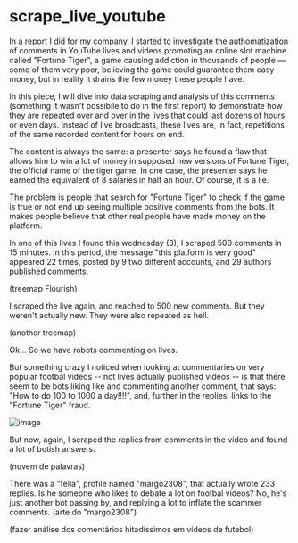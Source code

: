 # scrape_live_youtube

In a report I did for my company, I started to investigate the authomatization of comments in YouTube lives and videos promoting an online slot machine called "Fortune Tiger", a game causing addiction in thousands of people — some of them very poor, believing the game could guarantee them easy money, but in reality it drains the few money these people have.   

In this piece, I will dive into data scraping and analysis of this comments (something it wasn't possibile to do in the first report) to demonstrate how they are repeated over and over in the lives that could last dozens of hours or even days. Instead of live broadcasts, these lives are, in fact, repetitions of the same recorded content for hours on end.

The content is always the same: a presenter says he found a flaw that allows him to win a lot of money in supposed new versions of Fortune Tiger, the official name of the tiger game. In one case, the presenter says he earned the equivalent of 8 salaries in half an hour. Of course, it is a lie. 

The problem is people that search for "Fortune Tiger" to check if the game is true or not end up seeing multiple positive comments from the bots. It makes people believe that other real people have made money on the platform. 

In one of this lives I found this wednesday  (3), I scraped 500 comments in  15 minutes. In this period, the message "this platform is very good" appeared 22 times, posted by 9 two different accounts, and 29 authors published comments. 

(treemap Flourish) 

I scraped the live again, and reached to 500 new comments. But they weren't actually new. They were also repeated as hell. 

(another treemap)

Ok... So we have robots commenting on lives. 

But something crazy I noticed when looking at commentaries on very popular footbal videos -- not lives actually published videos -- is that there seem to be bots liking like and commenting  another comment, that says: "How to do 100 to 1000 a day!!!!", and, further in the replies, links to the "Fortune Tiger" fraud. 

![image](https://github.com/Gabriel-Croquer/scrape_live_youtube/assets/62573122/a6fd583c-3630-4115-8f8f-20c620c508c4)

But now, again, I scraped the replies from comments in the video and found a lot of botish answers. 

(nuvem de palavras) 

There was a "fella", profile named "margo2308", that actually wrote 233 replies. Is he someone who likes to debate a lot on footbal videos? No, he's just another bot passing by, and replying a lot to inflate the scammer comments. 
(arte do "margo2308") 





(fazer análise dos comentários hitadíssimos em vídeos de futebol)
